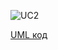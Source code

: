 ![UC2](http://www.plantuml.com/plantuml/proxy?idx=0&src=https://raw.githubusercontent.com/ip-85/System-Dynamics/master/Doc/UMLDiagrams/scenarios/guest/Diagrams/UML/UC2.pu)

[UML код](https://github.com/ip-85/System-Dynamics/blob/master/Doc/UMLDiagrams/scenarios/guest/Diagrams/UML/UC2.pu)
